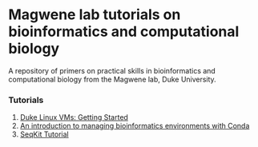 # Magwene lab tutorials on bioinformatics and computational biology

A repository of primers on practical skills in bioinformatics and computational biology from the Magwene lab, Duke University.

### Tutorials

1. [Duke Linux VMs: Getting Started](duke-vm-tutorial.html)
2. [An introduction to managing bioinformatics environments with Conda](conda-tutorial.html)
3. [SeqKit Tutorial](seqkit-tutorial.html)